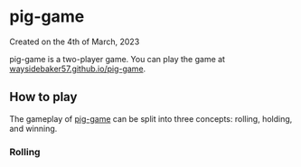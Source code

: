 # pig-game
Created on the 4th of March, 2023

pig-game is a two-player game. You can play the game at <a href="https://waysidebaker57.github.io/pig-game">waysidebaker57.github.io/pig-game</a>.
## How to play
The gameplay of <a href="https://github.com/WaysideBaker57/pig-game/">pig-game</a> can be split into three concepts: rolling, holding, and winning.

### Rolling

